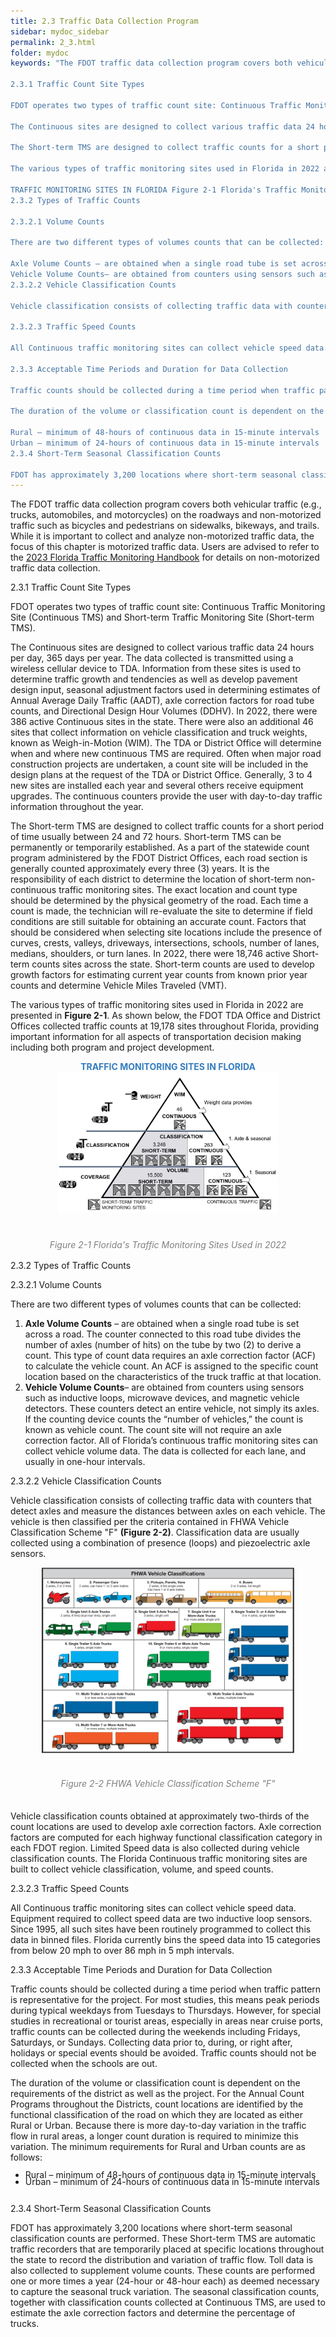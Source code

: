```yaml
---
title: 2.3 Traffic Data Collection Program
sidebar: mydoc_sidebar
permalink: 2_3.html
folder: mydoc
keywords: "The FDOT traffic data collection program covers both vehicular traffic (e.g., trucks, automobiles, and motorcycles) on the roadways and non-motorized traffic such as bicycles and pedestrians on sidewalks, bikeways, and trails. While it is important to collect and analyze non-motorized traffic data, the focus of this chapter is motorized traffic data. Users are advised to refer to the 2023 Florida Traffic Monitoring Handbook for details on non-motorized traffic data collection.

2.3.1 Traffic Count Site Types

FDOT operates two types of traffic count site: Continuous Traffic Monitoring Site (Continuous TMS) and Short-term Traffic Monitoring Site (Short-term TMS).

The Continuous sites are designed to collect various traffic data 24 hours per day, 365 days per year. The data collected is transmitted using a wireless cellular device to TDA. Information from these sites is used to determine traffic growth and tendencies as well as develop pavement design input, seasonal adjustment factors used in determining estimates of Annual Average Daily Traffic (AADT), axle correction factors for road tube counts, and Directional Design Hour Volumes (DDHV). In 2022, there were 386 active Continuous sites in the state. There were also an additional 46 sites that collect information on vehicle classification and truck weights, known as Weigh-in-Motion (WIM). The TDA or District Office will determine when and where new continuous TMS are required. Often when major road construction projects are undertaken, a count site will be included in the design plans at the request of the TDA or District Office. Generally, 3 to 4 new sites are installed each year and several others receive equipment upgrades. The continuous counters provide the user with day-to-day traffic information throughout the year.

The Short-term TMS are designed to collect traffic counts for a short period of time usually between 24 and 72 hours. Short-term TMS can be permanently or temporarily established. As a part of the statewide count program administered by the FDOT District Offices, each road section is generally counted approximately every three (3) years. It is the responsibility of each district to determine the location of short-term non-continuous traffic monitoring sites. The exact location and count type should be determined by the physical geometry of the road. Each time a count is made, the technician will re-evaluate the site to determine if field conditions are still suitable for obtaining an accurate count. Factors that should be considered when selecting site locations include the presence of curves, crests, valleys, driveways, intersections, schools, number of lanes, medians, shoulders, or turn lanes. In 2022, there were 18,746 active Short-term counts sites across the state. Short-term counts are used to develop growth factors for estimating current year counts from known prior year counts and determine Vehicle Miles Traveled (VMT).

The various types of traffic monitoring sites used in Florida in 2022 are presented in Figure 2-1. As shown below, the FDOT TDA Office and District Offices collected traffic counts at 19,178 sites throughout Florida, providing important information for all aspects of transportation decision making including both program and project development.

TRAFFIC MONITORING SITES IN FLORIDA Figure 2-1 Florida's Traffic Monitoring Sites Used in 2022
2.3.2 Types of Traffic Counts

2.3.2.1 Volume Counts

There are two different types of volumes counts that can be collected:

Axle Volume Counts – are obtained when a single road tube is set across a road. The counter connected to this road tube divides the number of axles (number of hits) on the tube by two (2) to derive a count. This type of count data requires an axle correction factor (ACF) to calculate the vehicle count. An ACF is assigned to the specific count location based on the characteristics of the truck traffic at that location.
Vehicle Volume Counts– are obtained from counters using sensors such as inductive loops, microwave devices, and magnetic vehicle detectors. These counters detect an entire vehicle, not simply its axles. If the counting device counts the “number of vehicles,” the count is known as vehicle count. The count site will not require an axle correction factor. All of Florida’s continuous traffic monitoring sites can collect vehicle volume data. The data is collected for each lane, and usually in one-hour intervals.
2.3.2.2 Vehicle Classification Counts

Vehicle classification consists of collecting traffic data with counters that detect axles and measure the distances between axles on each vehicle. The vehicle is then classified per the criteria contained in FHWA Vehicle Classification Scheme “F” (Figure 2-2). Classification data are usually collected using a combination of presence (loops) and piezoelectric axle sensors. Vehicle classification counts obtained at approximately two-thirds of the count locations are used to develop axle correction factors. Axle correction factors are computed for each highway functional classification category in each FDOT region. Limited Speed data is also collected during vehicle classification counts. The Florida Continuous traffic monitoring sites are built to collect vehicle classification, volume, and speed counts.

2.3.2.3 Traffic Speed Counts

All Continuous traffic monitoring sites can collect vehicle speed data. Equipment required to collect speed data are two inductive loop sensors. Since 1995, all such sites have been routinely programmed to collect this data in binned files. Florida currently bins the speed data into 15 categories from below 20 mph to over 86 mph in 5 mph intervals.

2.3.3 Acceptable Time Periods and Duration for Data Collection

Traffic counts should be collected during a time period when traffic pattern is representative for the project. For most studies, this means peak periods during typical weekdays from Tuesdays to Thursdays. However, for special studies in recreational or tourist areas, especially in areas near cruise ports, traffic counts can be collected during the weekends including Fridays, Saturdays, or Sundays. Collecting data prior to, during, or right after, holidays or special events should be avoided. Traffic counts should not be collected when the schools are out.

The duration of the volume or classification count is dependent on the requirements of the district as well as the project. For the Annual Count Programs throughout the Districts, count locations are identified by the functional classification of the road on which they are located as either Rural or Urban. Because there is more day-to-day variation in the traffic flow in rural areas, a longer count duration is required to minimize this variation. The minimum requirements for Rural and Urban counts are as follows:

Rural – minimum of 48-hours of continuous data in 15-minute intervals
Urban – minimum of 24-hours of continuous data in 15-minute intervals
2.3.4 Short-Term Seasonal Classification Counts

FDOT has approximately 3,200 locations where short-term seasonal classification counts are performed. These Short-term TMS are automatic traffic recorders that are temporarily placed at specific locations throughout the state to record the distribution and variation of traffic flow. Toll data is also collected to supplement volume counts. These counts are performed one or more times a year (24-hour or 48-hour each) as deemed necessary to capture the seasonal truck variation. The seasonal classification counts, together with classification counts collected at Continuous TMS, are used to estimate the axle correction factors and determine the percentage of trucks."
---
```


<style>
  div{text-align: justify;}
</style>

The FDOT traffic data collection program covers both vehicular traffic (e.g., trucks, automobiles, and motorcycles) on the roadways and non-motorized traffic such as bicycles and pedestrians on sidewalks, bikeways, and trails. While it is important to collect and analyze non-motorized traffic data, the focus of this chapter is motorized traffic data. Users are advised to refer to the <a href="https://fdotwww.blob.core.windows.net/sitefinity/docs/default-source/statistics/docs/tmhandbook.pdf?sfvrsn=e8a9f204_6" target="_blank">2023 Florida Traffic Monitoring Handbook</a> for details on non-motorized traffic data collection.

<span class="subtitle-3">2.3.1 Traffic Count Site Types</span>

FDOT operates two types of traffic count site: Continuous Traffic Monitoring Site (Continuous TMS) and Short-term Traffic Monitoring Site (Short-term TMS). 

The Continuous sites are designed to collect various traffic data 24 hours per day, 365 days per year. The data collected is transmitted using a wireless cellular device to TDA. Information from these sites is used to determine traffic growth and tendencies as well as develop pavement design input, seasonal adjustment factors used in determining estimates of Annual Average Daily Traffic (AADT), axle correction factors for road tube counts, and Directional Design Hour Volumes (DDHV). In 2022, there were 386 active Continuous sites in the state. There were also an additional 46 sites that collect information on vehicle classification and truck weights, known as Weigh-in-Motion (WIM). The TDA or District Office will determine when and where new continuous TMS are required. Often when major road construction projects are undertaken, a count site will be included in the design plans at the request of the TDA or District Office. Generally, 3 to 4 new sites are installed each year and several others receive equipment upgrades. The continuous counters provide the user with day-to-day traffic information throughout the year.

The Short-term TMS are designed to collect traffic counts for a short period of time usually between 24 and 72 hours. Short-term TMS can be permanently or temporarily established. As a part of the statewide count program administered by the FDOT District Offices, each road section is generally counted approximately every three (3) years. It is the responsibility of each district to determine the location of short-term non-continuous traffic monitoring sites. The exact location and count type should be determined by the physical geometry of the road. Each time a count is made, the technician will re-evaluate the site to determine if field conditions are still suitable for obtaining an accurate count. Factors that should be considered when selecting site locations include the presence of curves, crests, valleys, driveways, intersections, schools, number of lanes, medians, shoulders, or turn lanes. In 2022, there were 18,746 active Short-term counts sites across the state. Short-term counts are used to develop growth factors for estimating current year counts from known prior year counts and determine Vehicle Miles Traveled (VMT). 

The various types of traffic monitoring sites used in Florida in 2022 are presented in <b>Figure 2-1</b>. As shown below, the FDOT TDA Office and District Offices collected traffic counts at 19,178 sites throughout Florida, providing important information for all aspects of transportation decision making including both program and project development.


<div style="color:#347DBE; text-align:center"><b>TRAFFIC MONITORING SITES IN FLORIDA</b></div>
<center><img src="images/fig2_1.png" style="max-width: 70%; text-align:center; margin-bottom: 1rem"></center>
<div style="text-align:center; color:grey;padding-top:1.5rem;margin-bottom: 1rem"><i>Figure 2-1 Florida's Traffic Monitoring Sites Used in 2022</i></div> 


<span class="subtitle-3">2.3.2 Types of Traffic Counts</span>

<span class="subtitle-4">2.3.2.1 Volume Counts</span>

There are two different types of volumes counts that can be collected:

1.  <b>Axle Volume Counts</b> – are obtained when a single road tube is set across a road. The counter connected to this road tube divides the number of axles (number of hits) on the tube by two (2) to derive a count. This type of count data requires an axle correction factor (ACF) to calculate the vehicle count. An ACF is assigned to the specific count location based on the characteristics of the truck traffic at that location.
2.  <b>Vehicle Volume Counts</b>– are obtained from counters using sensors such as inductive loops, microwave devices, and magnetic vehicle detectors. These counters detect an entire vehicle, not simply its axles. If the counting device counts the “number of vehicles,” the count is known as vehicle count. The count site will not require an axle correction factor. All of Florida’s continuous traffic monitoring sites can collect vehicle volume data. The data is collected for each lane, and usually in one-hour intervals.

<span class="subtitle-4">2.3.2.2 Vehicle Classification Counts</span>

Vehicle classification consists of collecting traffic data with counters that detect axles and measure the distances between axles on each vehicle. The vehicle is then classified per the criteria contained in FHWA Vehicle Classification Scheme "F" <b>(Figure 2-2)</b>. Classification data are usually collected using a combination of presence (loops) and piezoelectric axle sensors.

<center><img src="images/fig2_2.png" style="max-width: 80%; text-align:center; margin-bottom: 1rem"></center>
<div style="text-align:center; color:grey;padding:1.3rem 0"><i>Figure 2-2 FHWA Vehicle Classification Scheme "F"</i></div> 

Vehicle classification counts obtained at approximately two-thirds of the count locations are used to develop axle correction factors. Axle correction factors are computed for each highway functional classification category in each FDOT region. Limited Speed data is also collected during vehicle classification counts. The Florida Continuous traffic monitoring sites are built to collect vehicle classification, volume, and speed counts.

<span class="subtitle-4">2.3.2.3 Traffic Speed Counts</span>

All Continuous traffic monitoring sites can collect vehicle speed data. Equipment required to collect speed data are two inductive loop sensors. Since 1995, all such sites have been routinely programmed to collect this data in binned files. Florida currently bins the speed data into 15 categories from below 20 mph to over 86 mph in 5 mph intervals.

<span class="subtitle-3"> 2.3.3 Acceptable Time Periods and Duration for Data Collection</span>

Traffic counts should be collected during a time period when traffic pattern is representative for the project. For most studies, this means peak periods during typical weekdays from Tuesdays to Thursdays. However, for special studies in recreational or tourist areas, especially in areas near cruise ports, traffic counts can be collected during the weekends including Fridays, Saturdays, or Sundays. Collecting data prior to, during, or right after, holidays or special events should be avoided. Traffic counts should not be collected when the schools are out.

The duration of the volume or classification count is dependent on the requirements of the district as well as the project. For the Annual Count Programs throughout the Districts, count locations are identified by the functional classification of the road on which they are located as either Rural or Urban. Because there is more day-to-day variation in the traffic flow in rural areas, a longer count duration is required to minimize this variation. The minimum requirements for Rural and Urban counts are as follows: 
<ul style="line-height: 0.8em"> <li>Rural – minimum of 48-hours of continuous data in 15-minute intervals</li>
<li style="margin-bottom: 1.8rem">Urban – minimum of 24-hours of continuous data in 15-minute intervals</li></ul>

<span class="subtitle-3"> 2.3.4 Short-Term Seasonal Classification Counts</span>

FDOT has approximately 3,200 locations where short-term seasonal classification counts are performed. These Short-term TMS are automatic traffic recorders that are temporarily placed at specific locations throughout the state to record the distribution and variation of traffic flow. Toll data is also collected to supplement volume counts. These counts are performed one or more times a year (24-hour or 48-hour each) as deemed necessary to capture the seasonal truck variation. The seasonal classification counts, together with classification counts collected at Continuous TMS, are used to estimate the axle correction factors and determine the percentage of trucks.
